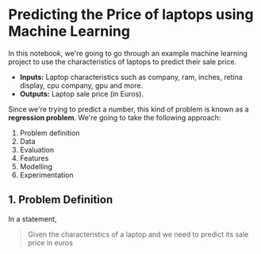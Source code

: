 # Predicting the Price of laptops using Machine Learning
In this notebook, we're going to go through an example machine learning project to use the characteristics of laptops to predict their sale price.

* **Inputs:** Laptop characteristics such as company, ram, inches, retina display, cpu company, gpu and more.
* **Outputs:** Laptop sale price (in Euros).

Since we're trying to predict a number, this kind of problem is known as a **regression problem**.
We're going to take the following approach:
1. Problem definition
2. Data
3. Evaluation
4. Features
5. Modelling
6. Experimentation

## 1. Problem Definition

In a statement,
> Given the characteristics of a laptop and we need to predict its sale price in euros
